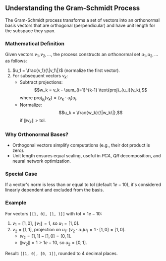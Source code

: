 ## Understanding the Gram-Schmidt Process

The Gram-Schmidt process transforms a set of vectors into an orthonormal basis vectors that are orthogonal (perpendicular) and have unit length for the subspace they span.

### Mathematical Definition

Given vectors $v_1, v_2, \ldots$, the process constructs an orthonormal set $u_1, u_2, \ldots$ as follows:
1. $u_1 = \frac{v_1}{\|v_1\|}$ (normalize the first vector).
2. For subsequent vectors $v_k$:
   - Subtract projections: $$w_k = v_k - \sum_{i=1}^{k-1} \text{proj}_{u_i}(v_k),$$ where $\text{proj}_{u_i}(v_k) = (v_k \cdot u_i) u_i$.
   - Normalize: $$u_k = \frac{w_k}{\|w_k\|},$$ if $\|w_k\| > \text{tol}$.

### Why Orthonormal Bases?

- Orthogonal vectors simplify computations (e.g., their dot product is zero).
- Unit length ensures equal scaling, useful in $PCA$, $QR$ decomposition, and neural network optimization.

### Special Case

If a vector's norm is less than or equal to $\text{tol}$ (default $1e-10$), it's considered linearly dependent and excluded from the basis.

### Example

For vectors `[[1, 0], [1, 1]]` with $\text{tol} = 1e-10$:
1. $v_1 = [1, 0]$, $\|v_1\| = 1$, so $u_1 = [1, 0]$.
2. $v_2 = [1, 1]$, projection on $u_1$: $(v_2 \cdot u_1) u_1 = 1 \cdot [1, 0] = [1, 0]$.
   - $w_2 = [1, 1] - [1, 0] = [0, 1]$.
   - $\|w_2\| = 1 > 1e-10$, so $u_2 = [0, 1]$.

Result: `[[1, 0], [0, 1]]`, rounded to 4 decimal places.
